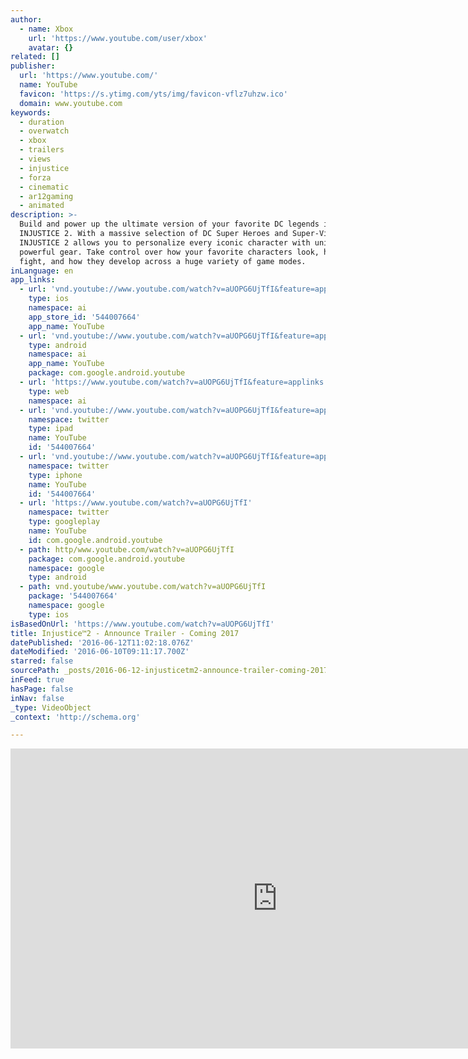 ```yaml
---
author:
  - name: Xbox
    url: 'https://www.youtube.com/user/xbox'
    avatar: {}
related: []
publisher:
  url: 'https://www.youtube.com/'
  name: YouTube
  favicon: 'https://s.ytimg.com/yts/img/favicon-vflz7uhzw.ico'
  domain: www.youtube.com
keywords:
  - duration
  - overwatch
  - xbox
  - trailers
  - views
  - injustice
  - forza
  - cinematic
  - ar12gaming
  - animated
description: >-
  Build and power up the ultimate version of your favorite DC legends in
  INJUSTICE 2. With a massive selection of DC Super Heroes and Super-Villains,
  INJUSTICE 2 allows you to personalize every iconic character with unique and
  powerful gear. Take control over how your favorite characters look, how they
  fight, and how they develop across a huge variety of game modes.
inLanguage: en
app_links:
  - url: 'vnd.youtube://www.youtube.com/watch?v=aUOPG6UjTfI&feature=applinks'
    type: ios
    namespace: ai
    app_store_id: '544007664'
    app_name: YouTube
  - url: 'vnd.youtube://www.youtube.com/watch?v=aUOPG6UjTfI&feature=applinks'
    type: android
    namespace: ai
    app_name: YouTube
    package: com.google.android.youtube
  - url: 'https://www.youtube.com/watch?v=aUOPG6UjTfI&feature=applinks'
    type: web
    namespace: ai
  - url: 'vnd.youtube://www.youtube.com/watch?v=aUOPG6UjTfI&feature=applinks'
    namespace: twitter
    type: ipad
    name: YouTube
    id: '544007664'
  - url: 'vnd.youtube://www.youtube.com/watch?v=aUOPG6UjTfI&feature=applinks'
    namespace: twitter
    type: iphone
    name: YouTube
    id: '544007664'
  - url: 'https://www.youtube.com/watch?v=aUOPG6UjTfI'
    namespace: twitter
    type: googleplay
    name: YouTube
    id: com.google.android.youtube
  - path: http/www.youtube.com/watch?v=aUOPG6UjTfI
    package: com.google.android.youtube
    namespace: google
    type: android
  - path: vnd.youtube/www.youtube.com/watch?v=aUOPG6UjTfI
    package: '544007664'
    namespace: google
    type: ios
isBasedOnUrl: 'https://www.youtube.com/watch?v=aUOPG6UjTfI'
title: Injustice™2 - Announce Trailer - Coming 2017
datePublished: '2016-06-12T11:02:18.076Z'
dateModified: '2016-06-10T09:11:17.700Z'
starred: false
sourcePath: _posts/2016-06-12-injusticetm2-announce-trailer-coming-2017.md
inFeed: true
hasPage: false
inNav: false
_type: VideoObject
_context: 'http://schema.org'

---
```

<iframe src="https://cdn.embedly.com/widgets/media.html?src=https%3A%2F%2Fwww.youtube.com%2Fembed%2FaUOPG6UjTfI%3Ffeature%3Doembed&amp;url=http%3A%2F%2Fwww.youtube.com%2Fwatch%3Fv%3DaUOPG6UjTfI&amp;image=https%3A%2F%2Fi.ytimg.com%2Fvi%2FaUOPG6UjTfI%2Fhqdefault.jpg&amp;key=b7d04c9b404c499eba89ee7072e1c4f7&amp;type=text%2Fhtml&amp;schema=youtube" width="854" height="480" scrolling="no" frameborder="0" allowfullscreen="" style=""></iframe>